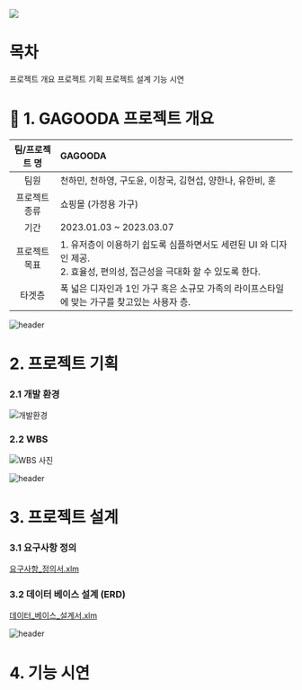 ![](https://github.com/hykim-king/GAGOODA/blob/main/doc/github_gagooda_logo.png)
# 목차
프로젝트 개요
프로젝트 기획
프로젝트 설계
기능 시연
# 💋 1. GAGOODA 프로젝트 개요

|팀/프로젝트 명|GAGOODA|  
|:-----:|:-----|  
|팀원|천하민, 천하영, 구도윤, 이창국, 김현섭, 양한나, 유한비, 훈|
|프로젝트 종류|쇼핑몰 (가정용 가구)|
|기간|2023.01.03 ~ 2023.03.07|
|프로젝트 목표|1. 유저층이 이용하기 쉽도록 심플하면서도 세련된 UI 와 디자인 제공.<br>2. 효율성, 편의성, 접근성을 극대화 할 수 있도록 한다.|
|타겟층|폭 넓은 디자인과 1인 가구 혹은 소규모 가족의 라이프스타일에 맞는 가구를 찾고있는 사용자 층.|

![header](https://capsule-render.vercel.app/api?type=rect&color=f0f8ff&width=500%&height=300&section=header&text=프로젝트%20기획&fontSize=50)
# 2. 프로젝트 기획
### 2.1 개발 환경
![개발환경](https://github.com/hykim-king/GAGOODA/blob/main/doc/development_tool.png)
### 2.2 WBS
![WBS 사진](https://github.com/hykim-king/GAGOODA/blob/main/doc/GAGOODA_WBS.png "WBS 사진")

![header](https://capsule-render.vercel.app/api?type=rect&color=fffff0&width=500%&height=300&section=header&text=프로젝트%20설계&fontSize=50)
# 3. 프로젝트 설계
### 3.1 요구사항 정의
[요구사항_정의서.xlm](https://github.com/hykim-king/GAGOODA/blob/main/doc/GAGOODA_%EC%9A%94%EA%B5%AC%EC%82%AC%ED%95%AD%EC%A0%95%EC%9D%98%EC%84%9C.xlsx "요구사항 정의서 파일")
### 3.2 데이터 베이스 설계 (ERD)
[데이터_베이스_설계서.xlm]()

![header](https://capsule-render.vercel.app/api?type=rect&color=ffdab9&width=500%&height=300&section=header&text=기능%20시연&fontSize=50)
# 4. 기능 시연
